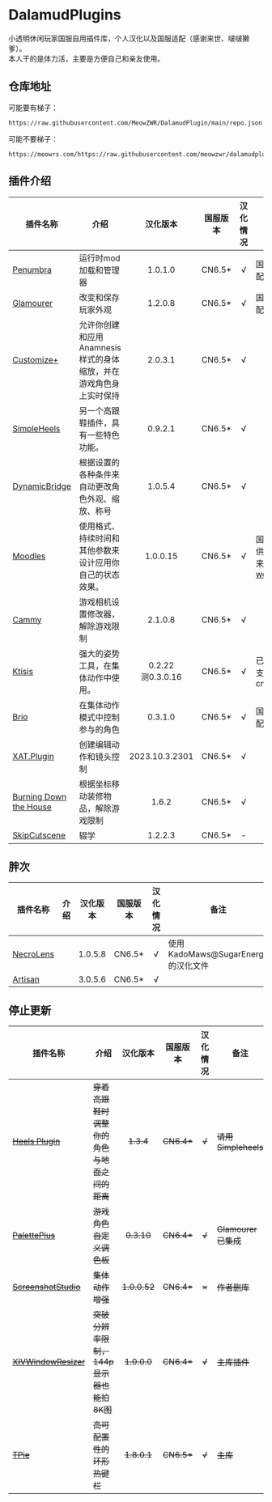 # DalamudPlugins
小透明休闲玩家国服自用插件库，个人汉化以及国服适配（感谢来世、啵啵獭爹）。\
本人干的是体力活，主要是方便自己和亲友使用。
## 仓库地址
可能要有梯子：
```
https://raw.githubusercontent.com/MeowZWR/DalamudPlugin/main/repo.json
```
可能不要梯子：
```
https://meowrs.com/https://raw.githubusercontent.com/meowzwr/dalamudplugin/main/meowrs.json
```
## 插件介绍

|插件名称|介绍|汉化版本|国服版本|汉化情况|备注|
|--------|----|:------:|:------:|:------:|----|
|[Penumbra](https://github.com/xivdev/Penumbra)|运行时mod加载和管理器|1.0.1.0|CN6.5*|√|国服适配|
|[Glamourer](https://github.com/Ottermandias/Glamourer)|改变和保存玩家外观|1.2.0.8|CN6.5*|√|国服适配|
|[Customize+](https://github.com/Aether-Tools/CustomizePlus)|允许你创建和应用Anamnesis样式的身体缩放，并在游戏角色身上实时保持|2.0.3.1|CN6.5*|√|
|[SimpleHeels](https://github.com/Caraxi/SimpleHeels)|另一个高跟鞋插件，具有一些特色功能。|0.9.2.1|CN6.5*|√|
|[DynamicBridge](https://github.com/NightmareXIV/DynamicBridge)|根据设置的各种条件来自动更改角色外观、缩放、称号|1.0.5.4|CN6.5*|√|
|[Moodles](https://github.com/kawaii/Moodles)|使用格式、持续时间和其他参数来设计应用你自己的状态效果。|1.0.0.15|CN6.5*|√|国服特供功能来自[wozaiha](https://github.com/wozaiha/Moodles)|
|[Cammy](https://github.com/UnknownX7/Cammy)|游戏相机设置修改器，解除游戏限制 |2.1.0.8|CN6.5*|√|
|[Ktisis](https://github.com/ktisis-tools/Ktisis)|强大的姿势工具，在集体动作中使用。|0.2.22<br>测0.3.0.16|CN6.5*|√|已原生支持cmp|
|[Brio](https://github.com/AsgardXIV/Brio)|在集体动作模式中控制参与的角色|0.3.1.0|CN6.5*|√|国服适配|
|[XAT.Plugin](https://github.com/AsgardXIV/XAT)|创建编辑动作和镜头控制|2023.10.3.2301|CN6.5*|√|
|[Burning Down the House](https://github.com/LeonBlade/BDTHPlugin)|根据坐标移动装修物品，解除游戏限制|1.6.2|CN6.5*|√|
|[SkipCutscene](https://github.com/a08381/Dalamud.SkipCutscene)|辍学|1.2.2.3|CN6.5*|-|

## 胖次

|插件名称|介绍|汉化版本|国服版本|汉化情况|备注|
|--------|----|:------:|:------:|:------:|----|
|[NecroLens](https://github.com/Jukkales/NecroLens)||1.0.5.8|CN6.5*|√|使用KadoMaws@SugarEnergy的汉化文件|
|[Artisan](https://github.com/PunishXIV/Artisan)||3.0.5.6|CN6.5*|√|

## 停止更新
|插件名称|介绍|汉化版本|国服版本|汉化情况|备注|
|--------|----|:------:|:------:|:------:|----|
|~~[Heels Plugin](https://github.com/LeonBlade/HeelsPlugin)~~|~~穿着高跟鞋时调整你的角色与地面之间的距离~~|~~1.3.4~~|~~CN6.4*~~|~~√~~|~~请用Simpleheels~~|
|~~[PalettePlus](https://github.com/chirpxiv/PalettePlus)~~|~~游戏角色自定义调色板~~|~~0.3.10~~|~~CN6.4*~~|~~√~~|~~Glamourer已集成~~|
|~~[ScreenshotStudio](https://github.com/XIV-Tools/ScreenshotStudio)~~|~~集体动作增强~~|~~1.0.0.52~~|~~CN6.4*~~|~~×~~|~~作者删库~~|
|~~[XIVWindowResizer](https://github.com/AlexCSDev/XIVWindowResizer)~~|~~突破分辨率限制，144p显示器也能拍8K图~~|~~1.0.0.0~~|~~CN6.4*~~|~~√~~|~~主库插件~~|
|~~[TPie](https://github.com/Tischel/TPie)~~|~~高可配置性的环形热键栏~~|~~1.8.0.1~~|~~CN6.5*~~|~~√~~|~~主库~~|